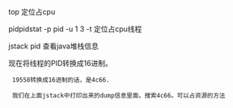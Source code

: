 top   定位占cpu

pidpidstat -p pid  -u 1 3 -t   定位占cpu线程

jstack pid  查看java堆栈信息

现在将线程的PID转换成16进制。

```
 19558转换成16进制的话，是4c66.

 我们在上面jstack中打印出来的dump信息里面，搜索4c66。可以占资源的方法
```



